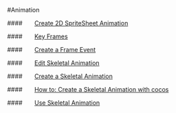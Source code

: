 #Animation

####&emsp;&emsp;[Create 2D SpriteSheet Animation](../2DSpriteSheetAnimation/en.md)

####&emsp;&emsp;[Key Frames](../InsertKeyframe/en.md)

####&emsp;&emsp;[Create a Frame Event](../AddFrameEvents/en.md) 

####&emsp;&emsp;[Edit Skeletal Animation](../EditSkeletalAnimation/en.md)

####&emsp;&emsp;[Create a Skeletal Animation](../CreateSkeletalAnimation/en.md)

####&emsp;&emsp;[How to: Create a Skeletal Animation with cocos](../Sample/en.md)

####&emsp;&emsp;[Use Skeletal Animation](../UseSkeletalAnimation/en.md)
